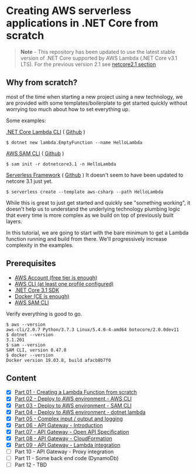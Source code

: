 # Creating AWS serverless applications in .NET Core from scratch

> **Note** - This repository has been updated to use the latest stable version of .NET Core supported by AWS Lambda (.NET Core v3.1 LTS). For the previous version 2.1 see [netcore2.1 section](netcore2.1/README.md)


## Why from scratch? 
most of the time when starting a new project using a new technology, we are provided with some templates/boilerplate to get started quickly without worrying too much about how to set everything up.

Some examples:

[.NET Core Lambda CLI](https://docs.aws.amazon.com/lambda/latest/dg/lambda-dotnet-coreclr-deployment-package.html) ( [Github](https://github.com/aws/aws-extensions-for-dotnet-cli) )

```shell
$ dotnet new lambda.EmptyFunction --name HelloLambda
```
[AWS SAM CLI](https://docs.aws.amazon.com/serverless-application-model/latest/developerguide/serverless-getting-started-hello-world.html) ( [Github](https://github.com/awslabs/aws-sam-cli) )


```shell
$ sam init -r dotnetcore3.1 -n HelloLambda
```

[Serverless Framework](https://serverless.com/framework/docs/getting-started/) ( [Github](https://github.com/serverless/serverless) )
It doesn't seem to have been updated to netcore 3.1 just yet.


```shell
$ serverless create --template aws-csharp --path HelloLambda
```

While this is great to just get started and quickly see "something working", it doesn't help us to understand the underlying technology plumbing logic that every time is more complex as we build on top of previously built layers. 

In this tutorial, we are going to start with the bare minimum to get a Lambda function running and build from there. We'll progressively increase complexity in the examples.

## Prerequisites

* [AWS Account (free tier is enough)](https://aws.amazon.com/free/)
* [AWS CLI (at least one profile configured)](https://docs.aws.amazon.com/cli/latest/userguide/cli-chap-install.html)
* [.NET Core 3.1 SDK](https://dotnet.microsoft.com/download/dotnet-core/3.1)
* [Docker (CE is enough)](https://www.docker.com/get-started)
* [AWS SAM CLI](https://github.com/awslabs/aws-sam-cli)

Verify everything is good to go.

```shell
$ aws --version
aws-cli/2.0.7 Python/3.7.3 Linux/5.4.0-4-amd64 botocore/2.0.0dev11
$ dotnet --version
3.1.201
$ sam --version
SAM CLI, version 0.47.0
$ docker --version
Docker version 19.03.8, build afacb8b7f0
```

## Content

- [x] [Part 01 - Creating a Lambda Function from scratch](netcore3.1/part-01/)
- [x] [Part 02 - Deploy to AWS environment - AWS CLI](netcore3.1/part-02/)
- [x] [Part 03 - Deploy to AWS environment - SAM CLI](netcore3.1/part-03/)
- [x] [Part 04 - Deploy to AWS environment - dotnet lambda](netcore3.1/part-04/)
- [x] [Part 05 - Complex input / output and logging](netcore3.1/part-05/)
- [x] [Part 06 - API Gateway - Introduction](netcore3.1/part-06/)
- [x] [Part 07 - API Gateway - Open API Specification](netcore3.1/part-07/)
- [x] [Part 08 - API Gateway - CloudFormation](netcore3.1/part-08/)
- [x] [Part 09 - API Gateway - Lambda integration](netcore3.1/part-09/)
- [ ] Part 10 - API Gateway - Proxy integration
- [ ] Part 11 - Some back end code (DynamoDb)
- [ ] Part 12 - TBD
